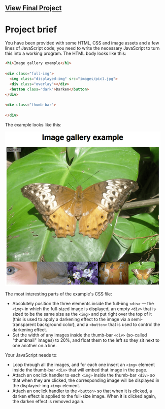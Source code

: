 ## [View Final Project](https://cdn.rawgit.com/diva-D/MDN-learn-web-development/36375600/JavaScript/Assessment%2001%20-%20Silly%20Story%20Generator/index.html)


# Project brief
You have been provided with some HTML, CSS and image assets and a few lines of JavaScript code; you need to write the necessary JavaScript to turn this into a working program. The HTML body looks like this:

```html
<h1>Image gallery example</h1>

<div class="full-img">
  <img class="displayed-img" src="images/pic1.jpg">
  <div class="overlay"></div>
  <button class="dark">Darken</button>
</div>

<div class="thumb-bar">

</div>
```

The example looks like this:

![Final example](gallery.png)

The most interesting parts of the example's CSS file:

- Absolutely position the three elements inside the full-img ``<div>`` — the ``<img>`` in which the full-sized image is displayed, an empty `<div>` that is sized to be the same size as the `<img>` and put right over the top of it (this is used to apply a darkening effect to the image via a semi-transparent background color), and a `<button>` that is used to control the darkening effect.
- Set the width of any images inside the thumb-bar `<div>` (so-called "thumbnail" images) to 20%, and float them to the left so they sit next to one another on a line.

Your JavaScript needs to:

- Loop through all the images, and for each one insert an `<img>` element inside the thumb-bar `<div>` that will embed that image in the page.
- Attach an onclick handler to each `<img>` inside the thumb-bar `<div>` so that when they are clicked, the corresponding image will be displayed in the displayed-img `<img>` element.
- Attach an onclick handler to the `<button>` so that when it is clicked, a darken effect is applied to the full-size image. When it is clicked again, the darken effect is removed again.